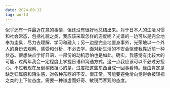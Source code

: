 ```yaml
---
date: 2024-09-12
tag: world
---
```

似乎还有一件最近在意的事情，但还没有很好地总结出来。对于日本人的生活习惯和社会常态，包括礼貌之类，我应该采取怎样的态度呢？光谱的一边可以是完全地奉为圭臬，尽力去理解、学习和融入；另一边是完全地置身事外，光荣地以一个外人的身份去观察、感受和分析，不必去学。面对新生活的不安会驱使我靠近前一种状态。很想快点学好日语，一部份的动机恐怕也是如此。确实，我感觉有比较大的可能，过两年我会一定程度上掌握日语和沟通方式。这一点我应该可以不必过分担心。不过我现在反倒稍微担心的是，过度把这些东西当成一回事看待。缘由肯定是缺乏归属感和陌生感，对各种东西的不安。很正常。可能要避免滑向觉得会被轻视之类的上下位态度。需要一种谦虚而好奇、敏锐而客观的态度。